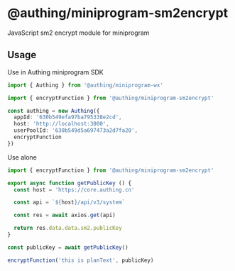 # @authing/miniprogram-sm2encrypt

JavaScript sm2 encrypt module for miniprogram

## Usage

Use in Authing miniprogram SDK

``` typescript
import { Authing } from '@authing/miniprogram-wx'

import { encryptFunction } from '@authing/miniprogram-sm2encrypt'

const authing = new Authing({
  appId: '630b549efa97ba795338e2cd',
  host: 'http://localhost:3000',
  userPoolId: '630b549d5a697473a2d7fa20',
  encryptFunction
})
```

Use alone

``` typescript
import { encryptFunction } from '@authing/miniprogram-sm2encrypt'

export async function getPublicKey () {
  const host = 'https://core.authing.cn'

  const api = `${host}/api/v3/system`

  const res = await axios.get(api)

  return res.data.data.sm2.publicKey
}

const publicKey = await getPublicKey()

encryptFunction('this is planText', publicKey)
```
